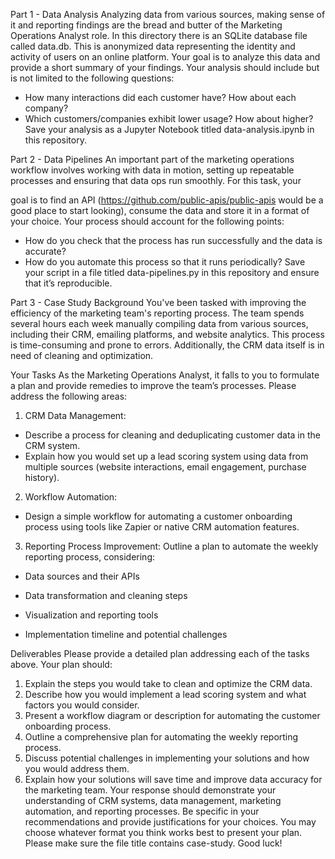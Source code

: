 Part 1 - Data Analysis
Analyzing data from various sources, making sense of it and reporting findings are the bread
and butter of the Marketing Operations Analyst role.
In this directory there is an SQLite database file called data.db. This is anonymized data
representing the identity and activity of users on an online platform. Your goal is to analyze this
data and provide a short summary of your findings.
Your analysis should include but is not limited to the following questions:
- How many interactions did each customer have? How about each company?
- Which customers/companies exhibit lower usage? How about higher?
Save your analysis as a Jupyter Notebook titled data-analysis.ipynb in this repository.

Part 2 - Data Pipelines
An important part of the marketing operations workflow involves working with data in motion,
setting up repeatable processes and ensuring that data ops run smoothly. For this task, your

goal is to find an API (https://github.com/public-apis/public-apis would be a good place to start
looking), consume the data and store it in a format of your choice.
Your process should account for the following points:
- How do you check that the process has run successfully and the data is accurate?
- How do you automate this process so that it runs periodically?
Save your script in a file titled data-pipelines.py in this repository and ensure that it’s
reproducible.

Part 3 - Case Study
Background
You've been tasked with improving the efficiency of the marketing team's reporting process.
The team spends several hours each week manually compiling data from various sources,
including their CRM, emailing platforms, and website analytics. This process is time-consuming
and prone to errors. Additionally, the CRM data itself is in need of cleaning and optimization.

Your Tasks
As the Marketing Operations Analyst, it falls to you to formulate a plan and provide remedies to
improve the team’s processes. Please address the following areas:
1. CRM Data Management:
- Describe a process for cleaning and deduplicating customer data in the CRM system.
- Explain how you would set up a lead scoring system using data from multiple sources
(website interactions, email engagement, purchase history).
2. Workflow Automation:
- Design a simple workflow for automating a customer onboarding process using tools like
Zapier or native CRM automation features.
3. Reporting Process Improvement: Outline a plan to automate the weekly reporting process,
considering:
- Data sources and their APIs
- Data transformation and cleaning steps

- Visualization and reporting tools
- Implementation timeline and potential challenges

Deliverables
Please provide a detailed plan addressing each of the tasks above. Your plan should:
1. Explain the steps you would take to clean and optimize the CRM data.
2. Describe how you would implement a lead scoring system and what factors you would
consider.
3. Present a workflow diagram or description for automating the customer onboarding
process.
4. Outline a comprehensive plan for automating the weekly reporting process.
5. Discuss potential challenges in implementing your solutions and how you would address
them.
6. Explain how your solutions will save time and improve data accuracy for the marketing
team.
Your response should demonstrate your understanding of CRM systems, data management,
marketing automation, and reporting processes. Be specific in your recommendations and
provide justifications for your choices.
You may choose whatever format you think works best to present your plan. Please make sure
the file title contains case-study.
Good luck!
